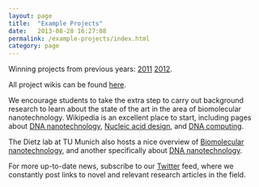 ```yaml
---
layout: page
title:  "Example Projects"
date:   2013-08-28 16:27:08
permalink: /example-projects/index.html
category: page
---
```



Winning projects from previous years: [2011](http://2011.biomod.net/winners) [2012](http://2012.biomod.net/winners).

All project wikis can be found [here](http://openwetware.org/wiki/Biomod).

We encourage students to take the extra step to carry out background research to learn about the state of the art in the area of biomolecular nanotechnology. Wikipedia is an excellent place to start, including pages about [DNA nanotechnology](http://en.wikipedia.org/wiki/DNA_nanotechnology), [Nucleic acid design](http://en.wikipedia.org/wiki/Nucleic_acid_design), and [DNA computing](http://en.wikipedia.org/wiki/DNA_computing).

The Dietz lab at TU Munich also hosts a nice overview of [Biomolecular nanotechnology](http://bionano.physik.tu-muenchen.de/biomolecular_nanotechnology.html), and another specifically about [DNA nanotechnology](http://bionano.physik.tu-muenchen.de/DNA_nanotechnology.html).

For more up-to-date news, subscribe to our [Twitter](http://twitter.com/#!/biomod) feed, where we constantly post links to novel and relevant research articles in the field.

 